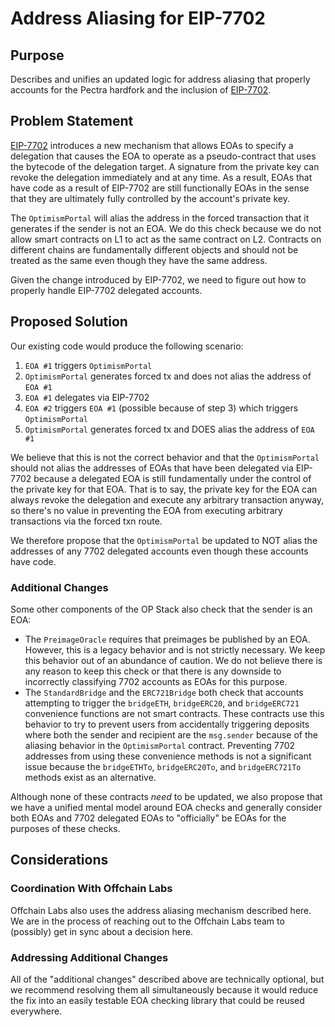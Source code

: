 # Address Aliasing for EIP-7702

## Purpose

Describes and unifies an updated logic for address aliasing that properly accounts for the Pectra
hardfork and the inclusion of [EIP-7702][1].

## Problem Statement

[EIP-7702][1] introduces a new mechanism that allows EOAs to specify a delegation that causes the
EOA to operate as a pseudo-contract that uses the bytecode of the delegation target. A signature
from the private key can revoke the delegation immediately and at any time. As a result, EOAs that
have code as a result of EIP-7702 are still functionally EOAs in the sense that they are ultimately
fully controlled by the account's private key.

The `OptimismPortal` will alias the address in the forced transaction that it generates if the
sender is not an EOA. We do this check because we do not allow smart contracts on L1 to act as the
same contract on L2. Contracts on different chains are fundamentally different objects and should
not be treated as the same even though they have the same address.

Given the change introduced by EIP-7702, we need to figure out how to properly handle EIP-7702
delegated accounts.

## Proposed Solution

Our existing code would produce the following scenario:

1. `EOA #1` triggers `OptimismPortal`
2. `OptimismPortal` generates forced tx and does not alias the address of `EOA #1`
3. `EOA #1` delegates via EIP-7702
4. `EOA #2` triggers `EOA #1` (possible because of step 3) which triggers `OptimismPortal`
5. `OptimismPortal` generates forced tx and DOES alias the address of `EOA #1`

We believe that this is not the correct behavior and that the `OptimismPortal` should not alias the
addresses of EOAs that have been delegated via EIP-7702 because a delegated EOA is still
fundamentally under the control of the private key for that EOA. That is to say, the private key
for the EOA can always revoke the delegation and execute any arbitrary transaction anyway, so
there's no value in preventing the EOA from executing arbitrary transactions via the forced txn
route.

We therefore propose that the `OptimismPortal` be updated to NOT alias the addresses of any 7702
delegated accounts even though these accounts have code.

### Additional Changes

Some other components of the OP Stack also check that the sender is an EOA:

- The `PreimageOracle` requires that preimages be published by an EOA. However, this is a legacy
  behavior and is not strictly necessary. We keep this behavior out of an abundance of caution. We
  do not believe there is any reason to keep this check or that there is any downside to
  incorrectly classifying 7702 accounts as EOAs for this purpose.
- The `StandardBridge` and the `ERC721Bridge` both check that accounts attempting to trigger the
  `bridgeETH`, `bridgeERC20`, and `bridgeERC721` convenience functions are not smart contracts.
  These contracts use this behavior to try to prevent users from accidentally triggering deposits
  where both the sender and recipient are the `msg.sender` because of the aliasing behavior in the
  `OptimismPortal` contract. Preventing 7702 addresses from using these convenience methods is not
  a significant issue because the `bridgeETHTo`, `bridgeERC20To`, and `bridgeERC721To` methods
  exist as an alternative.

Although none of these contracts *need* to be updated, we also propose that we have a unified
mental model around EOA checks and generally consider both EOAs and 7702 delegated EOAs to
"officially" be EOAs for the purposes of these checks.

## Considerations

### Coordination With Offchain Labs

Offchain Labs also uses the address aliasing mechanism described here. We are in the process of
reaching out to the Offchain Labs team to (possibly) get in sync about a decision here.

### Addressing Additional Changes

All of the "additional changes" described above are technically optional, but we recommend
resolving them all simultaneously because it would reduce the fix into an easily testable EOA
checking library that could be reused everywhere.

<!-- references -->
[1]: https://github.com/ethereum/EIPs/blob/master/EIPS/eip-7702.md
